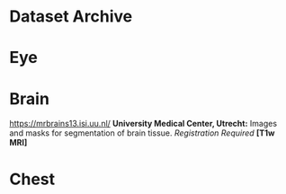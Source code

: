 # Dataset Archive

# Eye

# Brain

https://mrbrains13.isi.uu.nl/ **University Medical Center, Utrecht:** Images and masks for segmentation of brain tissue. *Registration Required* **[T1w MRI]**

# Chest
